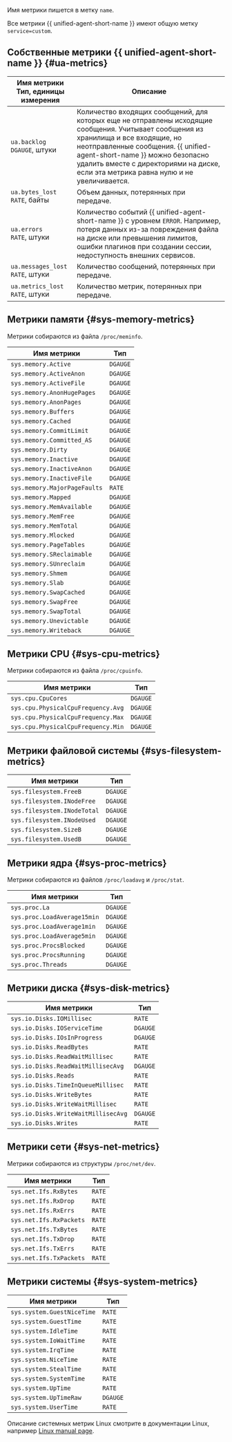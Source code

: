 Имя метрики пишется в метку `name`.

Все метрики {{ unified-agent-short-name }} имеют общую метку `service=custom`.

## Собственные метрики {{ unified-agent-short-name }} {#ua-metrics}

| Имя метрики<br>Тип, единицы измерения | Описание |
| --- | --- |
| `ua.backlog`<br>`DGAUGE`, штуки | Количество входящих сообщений, для которых еще не отправлены исходящие сообщения. Учитывает сообщения из хранилища и все входящие, но неотправленные сообщения. {{ unified-agent-short-name }} можно безопасно удалить вместе с директориями на диске, если эта метрика равна нулю и не увеличивается. |
| `ua.bytes_lost`<br>`RATE`, байты | Объем данных, потерянных при передаче. |
| `ua.errors`<br>`RATE`, штуки | Количество событий {{ unified-agent-short-name }} с уровнем `ERROR`. Например, потеря данных из-за повреждения файла на диске или превышения лимитов, ошибки плагинов при создании сессии, недоступность внешних сервисов. |
| `ua.messages_lost`<br>`RATE`, штуки | Количество сообщений, потерянных при передаче. |
| `ua.metrics_lost`<br>`RATE`, штуки | Количество метрик, потерянных при передаче. |

## Метрики памяти {#sys-memory-metrics}

Метрики собираются из файла `/proc/meminfo`.

| Имя метрики | Тип |
| --- | --- |
| `sys.memory.Active` | `DGAUGE` |
| `sys.memory.ActiveAnon` | `DGAUGE` |
| `sys.memory.ActiveFile` | `DGAUGE` |
| `sys.memory.AnonHugePages` | `DGAUGE` |
| `sys.memory.AnonPages` | `DGAUGE` |
| `sys.memory.Buffers` | `DGAUGE` |
| `sys.memory.Cached` | `DGAUGE` |
| `sys.memory.CommitLimit` | `DGAUGE` |
| `sys.memory.Committed_AS` | `DGAUGE` |
| `sys.memory.Dirty` | `DGAUGE` |
| `sys.memory.Inactive` | `DGAUGE` |
| `sys.memory.InactiveAnon` | `DGAUGE` |
| `sys.memory.InactiveFile` | `DGAUGE` |
| `sys.memory.MajorPageFaults` | `RATE` |
| `sys.memory.Mapped` | `DGAUGE` |
| `sys.memory.MemAvailable` | `DGAUGE` |
| `sys.memory.MemFree` | `DGAUGE` |
| `sys.memory.MemTotal` | `DGAUGE` |
| `sys.memory.Mlocked` | `DGAUGE` |
| `sys.memory.PageTables` | `DGAUGE` |
| `sys.memory.SReclaimable` | `DGAUGE` |
| `sys.memory.SUnreclaim` | `DGAUGE` |
| `sys.memory.Shmem` | `DGAUGE` |
| `sys.memory.Slab` | `DGAUGE` |
| `sys.memory.SwapCached` | `DGAUGE` |
| `sys.memory.SwapFree` | `DGAUGE` |
| `sys.memory.SwapTotal` | `DGAUGE` |
| `sys.memory.Unevictable` | `DGAUGE` |
| `sys.memory.Writeback` | `DGAUGE` |


## Метрики СPU {#sys-cpu-metrics}

Метрики собираются из файла `/proc/cpuinfo`.

| Имя метрики | Тип |
| --- | --- |
| `sys.cpu.CpuCores` | `DGAUGE` |
| `sys.cpu.PhysicalCpuFrequency.Avg` | `DGAUGE` |
| `sys.cpu.PhysicalCpuFrequency.Max` | `DGAUGE` |
| `sys.cpu.PhysicalCpuFrequency.Min` | `DGAUGE` |


## Метрики файловой системы {#sys-filesystem-metrics}

| Имя метрики | Тип |
| --- | --- |
| `sys.filesystem.FreeB` | `DGAUGE` |
| `sys.filesystem.INodeFree` | `DGAUGE` |
| `sys.filesystem.INodeTotal` | `DGAUGE` |
| `sys.filesystem.INodeUsed` | `DGAUGE` |
| `sys.filesystem.SizeB` | `DGAUGE` |
| `sys.filesystem.UsedB` | `DGAUGE` |


## Метрики ядра {#sys-proc-metrics}

Метрики собираются из файлов `/proc/loadavg` и `/proc/stat`.

| Имя метрики | Тип |
| --- | --- |
| `sys.proc.La` | `DGAUGE` |
| `sys.proc.LoadAverage15min` | `DGAUGE` |
| `sys.proc.LoadAverage1min` | `DGAUGE` |
| `sys.proc.LoadAverage5min` | `DGAUGE` |
| `sys.proc.ProcsBlocked` | `DGAUGE` |
| `sys.proc.ProcsRunning` | `DGAUGE` |
| `sys.proc.Threads` | `DGAUGE` |

## Метрики диска {#sys-disk-metrics}

| Имя метрики | Тип |
| --- | --- |
| `sys.io.Disks.IOMillisec` | `RATE` |
| `sys.io.Disks.IOServiceTime` | `DGAUGE` |
| `sys.io.Disks.IOsInProgress` | `DGAUGE` |
| `sys.io.Disks.ReadBytes` | `RATE` |
| `sys.io.Disks.ReadWaitMillisec` | `RATE` |
| `sys.io.Disks.ReadWaitMillisecAvg` | `DGAUGE` |
| `sys.io.Disks.Reads` | `RATE` |
| `sys.io.Disks.TimeInQueueMillisec` | `RATE` |
| `sys.io.Disks.WriteBytes` | `RATE` |
| `sys.io.Disks.WriteWaitMillisec` | `RATE` |
| `sys.io.Disks.WriteWaitMillisecAvg` | `DGAUGE` |
| `sys.io.Disks.Writes` | `RATE` |

## Метрики сети {#sys-net-metrics}

Метрики собираются из структуры `/proc/net/dev`.

| Имя метрики | Тип |
| --- | --- |
| `sys.net.Ifs.RxBytes` | `RATE` |
| `sys.net.Ifs.RxDrop` | `RATE` |
| `sys.net.Ifs.RxErrs` | `RATE` |
| `sys.net.Ifs.RxPackets` | `RATE` |
| `sys.net.Ifs.TxBytes` | `RATE` |
| `sys.net.Ifs.TxDrop` | `RATE` |
| `sys.net.Ifs.TxErrs` | `RATE` |
| `sys.net.Ifs.TxPackets` | `RATE` |


## Метрики системы {#sys-system-metrics}

| Имя метрики | Тип |
| --- | --- |
| `sys.system.GuestNiceTime` | `RATE` |
| `sys.system.GuestTime` | `RATE` |
| `sys.system.IdleTime` | `RATE` |
| `sys.system.IoWaitTime` | `RATE` |
| `sys.system.IrqTime` | `RATE` |
| `sys.system.NiceTime` | `RATE` |
| `sys.system.StealTime` | `RATE` |
| `sys.system.SystemTime` | `RATE` |
| `sys.system.UpTime` | `RATE` |
| `sys.system.UpTimeRaw` | `DGAUGE` |
| `sys.system.UserTime` | `RATE` |

Описание системных метрик Linux смотрите в документации Linux, например [Linux manual page](https://man7.org/linux/man-pages/man5/proc.5.html).